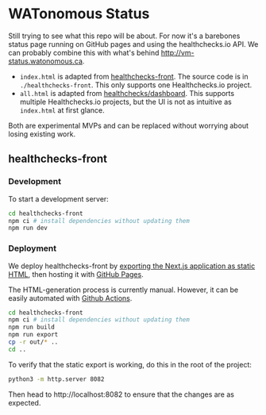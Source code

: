 # WATonomous Status

Still trying to see what this repo will be about. For now it's a barebones status page running on GitHub pages and using the healthchecks.io API. We can probably combine this with what's behind http://vm-status.watonomous.ca.

- `index.html` is adapted from [healthchecks-front](https://github.com/nicoandrade/healthchecks-front). The source code is in `./healthchecks-front`. This only supports one Healthchecks.io project.
- `all.html` is adapted from [healthchecks/dashboard](https://github.com/healthchecks/dashboard). This supports multiple Healthchecks.io projects, but the UI is not as intuitive as `index.html` at first glance.

Both are experimental MVPs and can be replaced without worrying about losing existing work.


## healthchecks-front

### Development

To start a development server:

```bash
cd healthchecks-front
npm ci # install dependencies without updating them
npm run dev
```

### Deployment

We deploy healthchecks-front by [exporting the Next.js application as static HTML](https://nextjs.org/docs/advanced-features/static-html-export), then hosting it with [GitHub Pages](https://pages.github.com).

The HTML-generation process is currently manual. However, it can be easily automated with [Github Actions](https://github.com/features/actions).

```bash
cd healthchecks-front
npm ci # install dependencies without updating them
npm run build
npm run export
cp -r out/* ..
cd ..
```

To verify that the static export is working, do this in the root of the project:

```bash
python3 -m http.server 8082
```

Then head to http://localhost:8082 to ensure that the changes are as expected.

